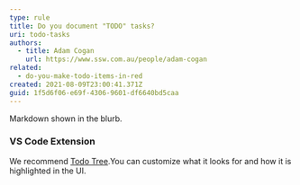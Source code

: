 ```yaml
---
type: rule
title: Do you document "TODO" tasks?
uri: todo-tasks
authors:
  - title: Adam Cogan
    url: https://www.ssw.com.au/people/adam-cogan
related:
  - do-you-make-todo-items-in-red
created: 2021-08-09T23:00:41.371Z
guid: 1f5d6f06-e69f-4306-9601-df6640bd5caa
---
```

Markdown shown in the blurb.

<!--endintro-->

### VS Code Extension

We recommend [Todo Tree](https://marketplace.visualstudio.com/items?itemName=Gruntfuggly.todo-tree).You can customize what it looks for and how it is highlighted in the UI.